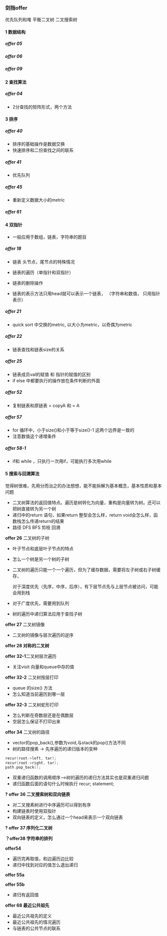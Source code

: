 ### 剑指offer
优先队列和堆
平衡二叉树
二叉搜索树

#### 1 数据结构
##### offer 05
##### offer 06
##### offer 09


#### 2 查找算法

##### offer 04

- 2分查找的矩阵形式，两个方法

#### 3 排序

##### offer 40

- 排序的基础操作是数据交换
- 快速排序和二份查找之间的联系
##### offer 41
- 优先队列
##### offer 45
- 重新定义数据大小的metric
##### offer 61

#### 4 双指针
- 一般应用于数组，链表，字符串的题目

##### offer 18

- 链表 头节点，尾节点的特殊情况

- 链表的遍历（单指针和双指针）

- 链表的删除操作

- 链表的表示方法只用head就可以表示一个链表， （字符串和数值， 只用指针表示）
##### offer 21

- quick sort 中交换的metric, 以大小为metric，以奇偶为metric

##### offer 22

- 链表查找和链表size的关系

##### offer 25

- 链表成员val的赋值 和 指针的赋值的区别  
- if else 中都要执行的操作放在条件判断的外面
##### offer 52
- 复制链表和原链表 = copyA 和 = A

##### offer 57
- for 循环中，小于size()和小于等于size()-1 这两个边界是一致的
- 注意数值这个递增条件
##### offer 58-1
- if和 while ，只执行一次用if，可能执行多次用while

#### 5 搜索与回溯算法

觉得树很难，先用分而治之的办法想想，能不能拆解为基本概念，基本性质和基本问题

- 二叉树算法的返回值特点。遍历是树转化为向量，重构是向量转为树。还可以把树直接转为另一个树
- 递归中的return 语句，如果return 整型会怎么样，return void会怎么样，函数栈怎么传递return的结果
- 路径 DFS BFS 剪枝 回溯 

**offer 26** 二叉树的子树

- 叶子节点和底层叶子节点的特点

- 怎么一个树是另一个树的子树

- 二叉树的遍历只能一个一个遍历，但为了缓存数据，需要将左子树或右子树缓存，

  对于深度优先（先序，中序，后序），有下层节点先与上层节点被访问，可能会用到栈

- 对于广度优先，需要用到队列

- 树的遍历中递归算法应用于查找子树

**offer 27** 二叉树镜像

- 二叉树的镜像与层次遍历的逆序

**offer 28 对称的二叉树**

**offer 32-1**二叉树层次遍历

- 关注visit 向量和queue中存的值

**offer 32-2** 二叉树按层打印

- queue  的size() 方法 
- 怎么知道当前遍历到哪一层

**offer 32-3** 二叉树蛇形打印

- 怎么判断在奇数层还是在偶数层
- 空层怎么保证不打印出来

**offer 34** 二叉树的路径

- vector的pop_back(),参数为void,与stack的pop()方法不同
- 树的路径搜素 -> 先序遍历的递归版本的变种

```c++
recur(root->left, tar);
recur(root->right, tar);
path.pop_back();
```

- 双重递归函数的调用顺序-->树的遍历的递归方法其实也是双重递归问题
- 递归函数后面的语句什么时候执行 recur; statement;

**? offer 36 二叉搜索树和双向链表**

- 对二叉搜素树进行中序遍历可以得到有序
- 构建链表时使用双指针
- 双向链表的定义，怎么通过一个head来表示一个双向链表

**? offer 37 序列化二叉树**

**？offer38 字符串的排列**

**offer54**

- 遍历完再取值，和边遍历边比较
- 递归中找到对应的值怎么退出递归

**offer 55a**

**offer 55b**

- 递归有返回值

**offer 68 最近公共祖先**

- 最近公共祖先的定义
- 最近公共祖先的情况遍历
- 与链表的公共节点的联系
